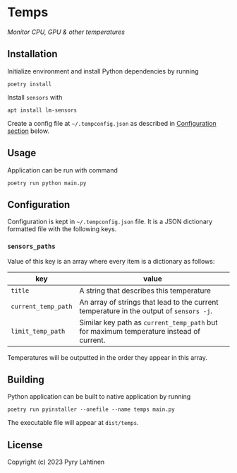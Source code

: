 # Temps

_Monitor CPU, GPU & other temperatures_

## Installation

Initialize environment and install Python dependencies by running

```
poetry install
```

Install `sensors` with

```
apt install lm-sensors
```

Create a config file at `~/.tempconfig.json` as described in [Configuration section](#configuration) below.

## Usage

Application can be run with command

```
poetry run python main.py
```

## Configuration

Configuration is kept in `~/.tempconfig.json` file. It is a JSON dictionary formatted file with the following keys.

### `sensors_paths`

Value of this key is an array where every item is a dictionary as follows:

key | value
---  | ---
`title` | A string that describes this temperature
`current_temp_path` | An array of strings that lead to the current temperature in the output of `sensors -j`.
`limit_temp_path` | Similar key path as `current_temp_path` but for maximum temperature instead of current.

Temperatures will be outputted in the order they appear in this array.

## Building

Python application can be built to native application by running

```
poetry run pyinstaller --onefile --name temps main.py
```

The executable file will appear at `dist/temps`.

## License

Copyright (c) 2023 Pyry Lahtinen
